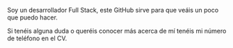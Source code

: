 Soy un desarrollador Full Stack, este GitHub sirve para que veáis un poco que puedo hacer.

Si tenéis alguna duda o queréis conocer más acerca de mí tenéis mi número de teléfono en el CV.
